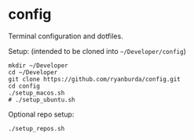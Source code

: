 # config

Terminal configuration and dotfiles.

Setup: (intended to be cloned into `~/Developer/config`)
```
mkdir ~/Developer
cd ~/Developer
git clone https://github.com/ryanburda/config.git
cd config
./setup_macos.sh
# ./setup_ubuntu.sh
```

Optional repo setup:
```
./setup_repos.sh
```
